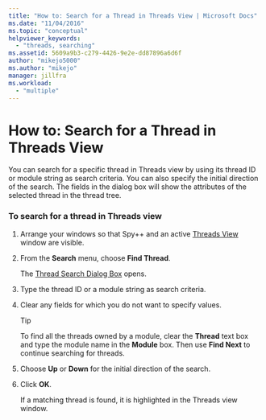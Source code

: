 ```yaml
---
title: "How to: Search for a Thread in Threads View | Microsoft Docs"
ms.date: "11/04/2016"
ms.topic: "conceptual"
helpviewer_keywords:
  - "threads, searching"
ms.assetid: 5609a9b3-c279-4426-9e2e-dd87896a6d6f
author: "mikejo5000"
ms.author: "mikejo"
manager: jillfra
ms.workload:
  - "multiple"
---
```

# How to: Search for a Thread in Threads View
You can search for a specific thread in Threads view by using its thread ID or module string as search criteria. You can also specify the initial direction of the search. The fields in the dialog box will show the attributes of the selected thread in the thread tree.

### To search for a thread in Threads view

1. Arrange your windows so that Spy++ and an active [Threads View](../debugger/threads-view.md) window are visible.

2. From the **Search** menu, choose **Find Thread**.

    The [Thread Search Dialog Box](../debugger/thread-search-dialog-box.md) opens.

3. Type the thread ID or a module string as search criteria.

4. Clear any fields for which you do not want to specify values.

   > [!TIP]
   > To find all the threads owned by a module, clear the **Thread** text box and type the module name in the **Module** box. Then use **Find Next** to continue searching for threads.

5. Choose **Up** or **Down** for the initial direction of the search.

6. Click **OK**.

   If a matching thread is found, it is highlighted in the Threads view window.
